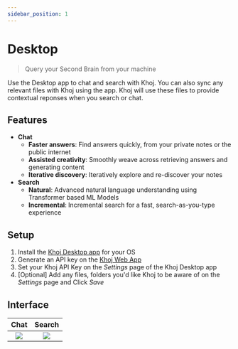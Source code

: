 ```yaml
---
sidebar_position: 1
---
```


# Desktop

> Query your Second Brain from your machine

Use the Desktop app to chat and search with Khoj.
You can also sync any relevant files with Khoj using the app.
Khoj will use these files to provide contextual reponses when you search or chat.

## Features
- **Chat**
  - **Faster answers**: Find answers quickly, from your private notes or the public internet
  - **Assisted creativity**: Smoothly weave across retrieving answers and generating content
  - **Iterative discovery**: Iteratively explore and re-discover your notes
- **Search**
  - **Natural**: Advanced natural language understanding using Transformer based ML Models
  - **Incremental**: Incremental search for a fast, search-as-you-type experience

## Setup

1. Install the [Khoj Desktop app](https://khoj.dev/downloads) for your OS
2. Generate an API key on the [Khoj Web App](https://app.khoj.dev/config#clients)
3. Set your Khoj API Key on the *Settings* page of the Khoj Desktop app
4. [Optional] Add any files, folders you'd like Khoj to be aware of on the *Settings* page and Click *Save*

## Interface
| Chat | Search |
|:----:|:------:|
| ![](/img/khoj_chat_on_desktop.png) | ![](/img/khoj_search_on_desktop.png) |
